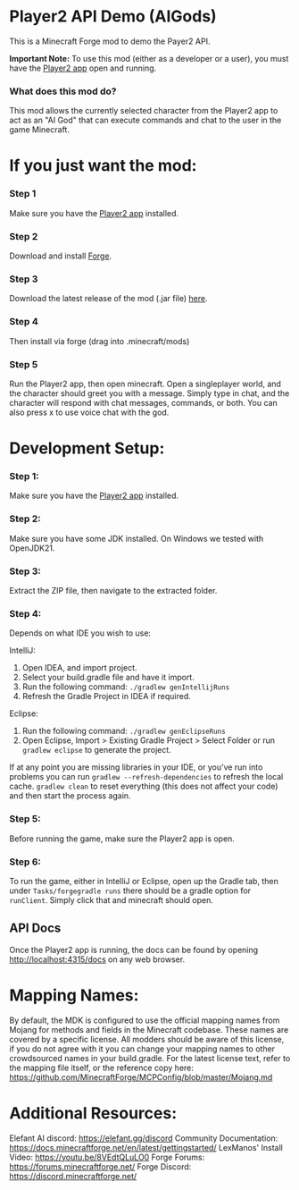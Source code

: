 
# Player2 API Demo (AIGods)

This is a Minecraft Forge mod to demo the Payer2 API. 

**Important Note:** To use this mod (either as a developer or a user), you must have the [Player2 app](https://player2.game/) open and running.



### What does this mod do?
This mod allows the currently selected character from the Player2 app to act as an "AI God" that can execute commands and chat to the user in the game Minecraft.






# If you just want the mod:
### Step 1
Make sure you have the [Player2 app](https://player2.game/) installed.
### Step 2
Download and install [Forge](https://files.minecraftforge.net/net/minecraftforge/forge/).
### Step 3
Download the latest release of the mod (.jar file) [here](https://github.com/elefant-ai/Player2APIDemo-AIGods/releases).
### Step 4
Then install via forge (drag into .minecraft/mods)
### Step 5
Run the Player2 app, then open minecraft. Open a singleplayer world, and the character should greet you with a message. Simply type in chat, and the character will respond with chat messages, commands, or both. You can also press x to use voice chat with the god.

# Development Setup:
### Step 1:
Make sure you have the [Player2 app](https://player2.game/) installed.

### Step 2: 
Make sure you have some JDK installed. On Windows we tested with OpenJDK21.

### Step 3: 
Extract the ZIP file, then navigate to the extracted folder.

### Step 4: 
Depends on what IDE you wish to use:

IntelliJ:
   1. Open IDEA, and import project.
   2. Select your build.gradle file and have it import.
   3. Run the following command: `./gradlew genIntellijRuns`
   4. Refresh the Gradle Project in IDEA if required.

Eclipse:
   1. Run the following command: `./gradlew genEclipseRuns`
   2. Open Eclipse, Import > Existing Gradle Project > Select Folder 
      or run `gradlew eclipse` to generate the project.

If at any point you are missing libraries in your IDE, or you've run into problems you can 
run `gradlew --refresh-dependencies` to refresh the local cache. `gradlew clean` to reset everything 
(this does not affect your code) and then start the process again.

### Step 5:
Before running the game, make sure the Player2 app is open.

### Step 6: 
To run the game, either in IntelliJ or Eclipse, open up the Gradle tab, then under `Tasks/forgegradle runs` there should be a gradle option for `runClient`. Simply click that and minecraft should open.

## API Docs
Once the Player2 app is running, the docs can be found by opening [http://localhost:4315/docs](http://localhost:4315/docs) on any web browser.








# Mapping Names:

By default, the MDK is configured to use the official mapping names from Mojang for methods and fields 
in the Minecraft codebase. These names are covered by a specific license. All modders should be aware of this
license, if you do not agree with it you can change your mapping names to other crowdsourced names in your 
build.gradle. For the latest license text, refer to the mapping file itself, or the reference copy here:
https://github.com/MinecraftForge/MCPConfig/blob/master/Mojang.md

# Additional Resources: 
Elefant AI discord: https://elefant.gg/discord
Community Documentation: https://docs.minecraftforge.net/en/latest/gettingstarted/
LexManos' Install Video: https://youtu.be/8VEdtQLuLO0
Forge Forums: https://forums.minecraftforge.net/
Forge Discord: https://discord.minecraftforge.net/
